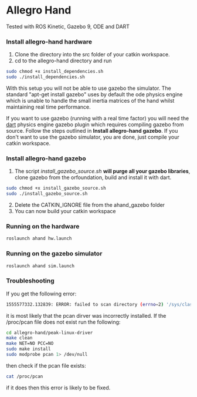 # Allegro Hand 
<!--[![Build Status](https://travis-ci.org/gpldecha/allegro-hand.svg?branch=master)](https://travis-ci.org/gpldecha/allegro-hand)-->

Tested with ROS Kinetic, Gazebo 9, ODE and DART

### Install allegro-hand hardware
1. Clone the directory into the src folder of your catkin workspace.
2. cd to the allegro-hand directory and run
```bash
sudo chmod +x install_dependencies.sh
sudo ./install_dependencies.sh
```
With this setup you will not be able to use gazebo the simulator. The standard "apt-get install gazebo" uses by default the ode physics engine which is unable to handle the small inertia matrices of the hand whilst maintaining real time performance. 

If you want to use gazebo (running with a real time factor) you will need the [dart](https://dartsim.github.io/) physics engine gazebo plugin which requires compiling gazebo from source. Follow the steps outlined in **Install allegro-hand gazebo**. If you don't want to use the gazebo simulator, you are done, just compile your catkin workspace.

### Install allegro-hand gazebo

1. The script *install_gazebo_source.sh* **will purge all your gazebo libraries**, clone gazebo from the orfoundation, build and install it with dart.   
```bash
sudo chmod +x install_gazebo_source.sh
sudo ./install_gazebo_source.sh
```
2. Delete the CATKIN_IGNORE file from the ahand_gazebo folder
3. You can now build your catkin workspace

### Running on the hardware

```bash
roslaunch ahand hw.launch
```
### Running on the gazebo simulator

```bash
roslaunch ahand sim.launch
```

### Troubleshooting

If you get the following error:
```bash
1555577332.132839: ERROR: failed to scan directory (errno=2) '/sys/class/pcan'
```
it is most likely that the pcan dirver was incorrectly installed. If the /proc/pcan file does 
not exist run the following:

```bash
cd allegro-hand/peak-linux-driver
make clean
make NET=NO PCC=NO
sudo make install
sudo modprobe pcan 1> /dev/null
```
then check if the pcan file exists:
```bash
cat /proc/pcan
```
if it does then this error is likely to be fixed.



